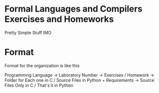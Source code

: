 # Formal Languages and Compilers Exercises and Homeworks
Pretty Simple Stuff IMO

# Format
Format for the organization is like this

Programming Language -> Laboratory Number -> Exercises / Homework -> Folder for Each one in C / Source Files in Python + Requirements -> Source Files Only in C / That's it in Python
